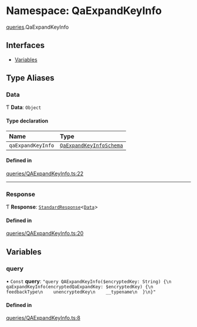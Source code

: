 # Namespace: QaExpandKeyInfo

[queries](api/modules/queries.md).QaExpandKeyInfo

## Interfaces

- [Variables](api/interfaces/queries.QaExpandKeyInfo.Variables.md)

## Type Aliases

### Data

Ƭ **Data**: `Object`

#### Type declaration

| Name | Type |
| :------ | :------ |
| `qaExpandKeyInfo` | [`QaExpandKeyInfoSchema`](api/interfaces/QaExpandKeyInfoSchema.md) |

#### Defined in

[queries/QAExpandKeyInfo.ts:22](https://github.com/bhavjitChauhan/khan-api/blob/b7f7b44b/src/queries/QAExpandKeyInfo.ts#L22)

___

### Response

Ƭ **Response**: [`StandardResponse`](api/README.md#standardresponse)\<[`Data`](api/modules/queries.QaExpandKeyInfo.md#data)\>

#### Defined in

[queries/QAExpandKeyInfo.ts:20](https://github.com/bhavjitChauhan/khan-api/blob/b7f7b44b/src/queries/QAExpandKeyInfo.ts#L20)

## Variables

### query

• `Const` **query**: ``"query QAExpandKeyInfo($encryptedKey: String) {\n  qaExpandKeyInfo(encryptedQaExpandKey: $encryptedKey) {\n    feedbackType\n    unencryptedKey\n    __typename\n  }\n}"``

#### Defined in

[queries/QAExpandKeyInfo.ts:8](https://github.com/bhavjitChauhan/khan-api/blob/b7f7b44b/src/queries/QAExpandKeyInfo.ts#L8)
